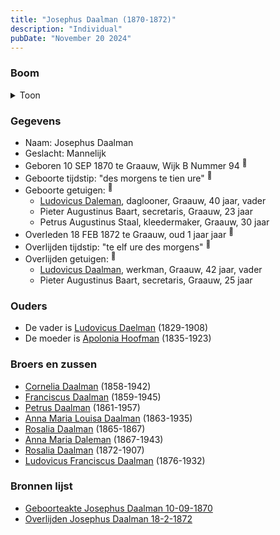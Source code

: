 ```yaml
---
title: "Josephus Daalman (1870-1872)"
description: "Individual"
pubDate: "November 20 2024"
---
```


### Boom
<details><summary>Toon</summary>

![test](https://www.plantuml.com/plantuml/svg/XP9RImCn48NVyoi6VV19s0l5RYb5MtUz85hmybgocx4DpIPB9cifql_ksAvQ4UnRc9mv-MPEpYb87zhQ25fgsqWlQoXbjPnxrrerSSPv25vQuYkqGIoqGgYqhmpkpbWtOGqrrYLwsfKee4SNrWsAFTVAI29u5m0mTbwXVrheQccHQ3YifRQZ4QHY8yG9JBTFaTXr7DsrohtfgYMub6XgQOz04jn4KPHa0CTvMlIACHk_lseqQWF3GIdBzQnq8HWSZ221XyaJn7rMNxU6mfwGbgqnCsdLhFAEg7ICmnrn3BVFzn1dKH-kl9JjYi4wcek6TsArX6ldNd_1z1cc6ETfdlu3ay7zmml3f3qsi06j9iB3HDbkXYn9_m0D1ojKIjivoz8OBlC9s_VEjbm5SyKH71izNuGr6kDMpBOHtV9EJpk5w0RuANITNE2h94t4rtEtZh1PRCEG-s6m1hw3F1mAUp_cKoOzYxucEXnB7ufy_DcJ_6n1dADL_7y_0000)
</details>

### Gegevens
- Naam: Josephus Daalman 
- Geslacht: Mannelijk
- Geboren 10 SEP 1870 te Graauw, Wijk B Nummer 94 <sup><a href="../s00389/" style="text-decoration:none" title="Geboorteakte Josephus Daalman 10-09-1870">:link:</a></sup>
- Geboorte tijdstip: "des morgens te tien ure" <sup><a href="../s00389/" style="text-decoration:none" title="Geboorteakte Josephus Daalman 10-09-1870">:link:</a></sup>
- Geboorte getuigen: <sup><a href="../s00389/" style="text-decoration:none" title="Geboorteakte Josephus Daalman 10-09-1870">:link:</a></sup>
  - [Ludovicus Daleman](../i00029/), daglooner, Graauw, 40 jaar, vader
  - Pieter Augustinus Baart, secretaris, Graauw, 23 jaar
  - Petrus Augustinus Staal, kleedermaker, Graauw, 30 jaar
- Overleden 18 FEB 1872 te Graauw, oud 1 jaar jaar <sup><a href="../s00390/" style="text-decoration:none" title="Overlijden Josephus Daalman 18-2-1872">:link:</a></sup>
- Overlijden tijdstip: "te elf ure des morgens" <sup><a href="../s00390/" style="text-decoration:none" title="Overlijden Josephus Daalman 18-2-1872">:link:</a></sup>
- Overlijden getuigen: <sup><a href="../s00390/" style="text-decoration:none" title="Overlijden Josephus Daalman 18-2-1872">:link:</a></sup>
  - [Ludovicus Daalman](../i00029/), werkman, Graauw, 42 jaar, vader
  - Pieter Augustinus Baart, secretaris, Graauw, 25 jaar

### Ouders
- De vader is [Ludovicus Daelman](../i00029/) (1829-1908)
- De moeder is [Apolonia Hoofman](../i00028/) (1835-1923)

### Broers en zussen
- [Cornelia Daalman](../i00226/) (1858-1942)
- [Franciscus Daalman](../i00227/) (1859-1945)
- [Petrus Daalman](../i00228/) (1861-1957)
- [Anna Maria Louisa Daalman](../i00229/) (1863-1935)
- [Rosalia Daalman](../i00230/) (1865-1867)
- [Anna Maria Daleman](../i00231/) (1867-1943)
- [Rosalia Daalman](../i00233/) (1872-1907)
- [Ludovicus Franciscus Daalman](../i00234/) (1876-1932)

### Bronnen lijst
- [Geboorteakte Josephus Daalman 10-09-1870](../s00389/)
- [Overlijden Josephus Daalman 18-2-1872](../s00390/)